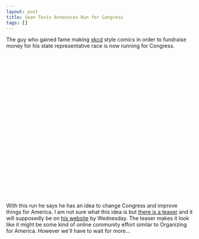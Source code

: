 ```yaml
---
layout: post
title: Sean Tevis Announces Run for Congress
tags: []
---
```

The guy who gained fame making <a href="http://www.xkcd.org/">xkcd</a> style comics in order to fundraise money for his state representative race is now running for Congress.

<object classid="clsid:d27cdb6e-ae6d-11cf-96b8-444553540000" width="640" height="385" codebase="http://download.macromedia.com/pub/shockwave/cabs/flash/swflash.cab#version=6,0,40,0"><param name="allowFullScreen" value="true" /><param name="allowScriptAccess" value="always" /><param name="src" value="http://www.youtube.com/v/NcNWFyWlZxs&amp;color1=0x6699&amp;color2=0x54abd6&amp;hl=en_US&amp;feature=player_embedded&amp;fs=1" /><param name="allowfullscreen" value="true" /><embed type="application/x-shockwave-flash" width="640" height="385" src="http://www.youtube.com/v/NcNWFyWlZxs&amp;color1=0x6699&amp;color2=0x54abd6&amp;hl=en_US&amp;feature=player_embedded&amp;fs=1" allowscriptaccess="always" allowfullscreen="true"></embed></object>

With this run he says he has an idea to change Congress and improve things for America. I am not sure what this idea is but <a href="http://blogs.pitch.com/plog/2010/06/sean_tevis_to_save_america_starting_with_kansas_2nd_district.php">there is a teaser</a> and it will supposedly be on <a href="http://seantevis.com/">his website</a> by Wednesday. The teaser makes it look like it might be some kind of online community effort similar to Organizing for America. However we'll have to wait for more...
